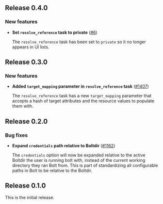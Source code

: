 ## Release 0.4.0

### New features

* **Set `resolve_reference` task to private** ([#6](https://github.com/puppetlabs/puppetlabs-aws_inventory/pulls/6))

    The `resolve_reference` task has been set to `private` so it no longer appears in UI lists.
    
## Release 0.3.0

### New features

* **Added `target_mapping` parameter in `resolve_reference` task** ([#1407](https://github.com/puppetlabs/bolt/issues/1407))

  The `resolve_reference` task has a new `target_mapping` parameter that accepts a hash of target attributes and the resource values to populate them with.

## Release 0.2.0

### Bug fixes

* **Expand `credentials` path relative to Boltdir** ([#1162](https://github.com/puppetlabs/bolt/issues/1162))

  The `credentials` option will now be expanded relative to the active Boltdir the user is running bolt with, instead of the current working directory they ran Bolt from. This is part of standardizing all configurable paths in Bolt to be relative to the Boltdir.

## Release 0.1.0

This is the initial release.
